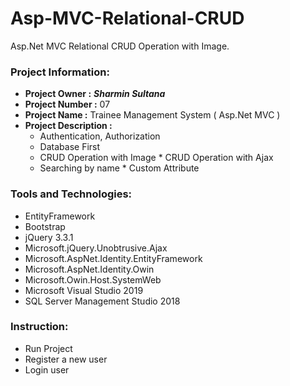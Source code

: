 # Asp-MVC-Relational-CRUD
Asp.Net MVC Relational CRUD Operation with Image.
### Project Information: 
   * __Project Owner :__ *__Sharmin Sultana__*
   * __Project Number :__ 07
   * __Project Name :__ Trainee Management System ( Asp.Net MVC )
   * __Project Description :__  
        * Authentication, Authorization
        * Database First
        * CRUD Operation with Image
	* CRUD Operation with Ajax
        * Searching by name
	* Custom Attribute
### Tools and Technologies: 
   * EntityFramework
   * Bootstrap
   * jQuery 3.3.1
   * Microsoft.jQuery.Unobtrusive.Ajax
   * Microsoft.AspNet.Identity.EntityFramework
   * Microsoft.AspNet.Identity.Owin
   * Microsoft.Owin.Host.SystemWeb
   * Microsoft Visual Studio 2019	
   * SQL Server Management Studio 2018	 
### Instruction:
  * Run Project
  * Register a new user
  * Login user
